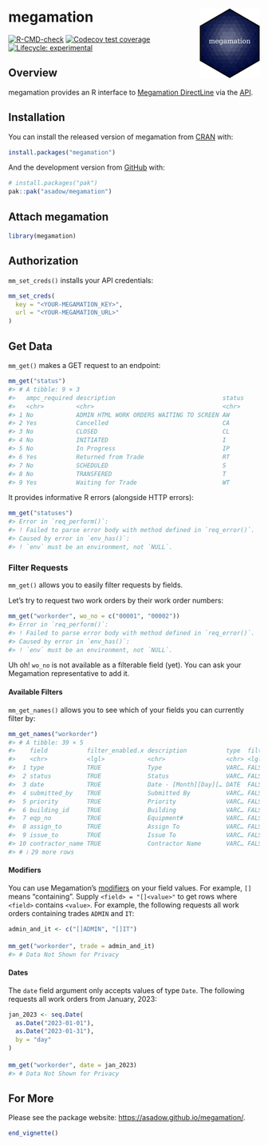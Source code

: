 
# megamation <a href="https://asadow.github.io/megamation/"><img src="man/figures/logo.png" alt="megamation website" align="right" height="139"/></a>

<!-- badges: start -->

[![R-CMD-check](https://github.com/asadow/megamation/actions/workflows/R-CMD-check.yaml/badge.svg)](https://github.com/asadow/megamation/actions/workflows/R-CMD-check.yaml)
[![Codecov test
coverage](https://codecov.io/gh/asadow/megamation/branch/master/graph/badge.svg)](https://app.codecov.io/gh/asadow/megamation?branch=master)
[![Lifecycle:
experimental](https://img.shields.io/badge/lifecycle-experimental-orange.svg)](https://lifecycle.r-lib.org/articles/stages.html#experimental)
<!-- badges: end -->

## Overview

megamation provides an R interface to [Megamation
DirectLine](https://megamation.com/) via the
[API](https://apidocs.megamation.com/).

## Installation

You can install the released version of megamation from
[CRAN](https://cran.r-project.org/) with:

``` r
install.packages("megamation")
```

And the development version from [GitHub](https://github.com/) with:

``` r
# install.packages("pak")
pak::pak("asadow/megamation")
```

## Attach megamation

``` r
library(megamation)
```

## Authorization

`mm_set_creds()` installs your API credentials:

``` r
mm_set_creds(
  key = "<YOUR-MEGAMATION_KEY>",
  url = "<YOUR-MEGAMATION_URL>"
)
```

## Get Data

`mm_get()` makes a GET request to an endpoint:

``` r
mm_get("status")
#> # A tibble: 9 × 3
#>   ampc_required description                              status
#>   <chr>         <chr>                                    <chr> 
#> 1 No            ADMIN HTML WORK ORDERS WAITING TO SCREEN AW    
#> 2 Yes           Cancelled                                CA    
#> 3 No            CLOSED                                   CL    
#> 4 No            INITIATED                                I     
#> 5 No            In Progress                              IP    
#> 6 Yes           Returned from Trade                      RT    
#> 7 No            SCHEDULED                                S     
#> 8 No            TRANSFERED                               T     
#> 9 Yes           Waiting for Trade                        WT
```

It provides informative R errors (alongside HTTP errors):

``` r
mm_get("statuses")
#> Error in `req_perform()`:
#> ! Failed to parse error body with method defined in `req_error()`.
#> Caused by error in `env_has()`:
#> ! `env` must be an environment, not `NULL`.
```

### Filter Requests

`mm_get()` allows you to easily filter requests by fields.

Let’s try to request two work orders by their work order numbers:

``` r
mm_get("workorder", wo_no = c("00001", "00002"))
#> Error in `req_perform()`:
#> ! Failed to parse error body with method defined in `req_error()`.
#> Caused by error in `env_has()`:
#> ! `env` must be an environment, not `NULL`.
```

Uh oh! `wo_no` is not available as a filterable field (yet). You can ask
your Megamation representative to add it.

#### Available Filters

`mm_get_names()` allows you to see which of your fields you can
currently filter by:

``` r
mm_get_names("workorder")
#> # A tibble: 39 × 5
#>    field           filter_enabled.x description           type  filter_enabled.y
#>    <chr>           <lgl>            <chr>                 <chr> <lgl>           
#>  1 type            TRUE             Type                  VARC… FALSE           
#>  2 status          TRUE             Status                VARC… FALSE           
#>  3 date            TRUE             Date - [Month][Day][… DATE  FALSE           
#>  4 submitted_by    TRUE             Submitted By          VARC… FALSE           
#>  5 priority        TRUE             Priority              VARC… FALSE           
#>  6 building_id     TRUE             Building              VARC… FALSE           
#>  7 eqp_no          TRUE             Equipment#            VARC… FALSE           
#>  8 assign_to       TRUE             Assign To             VARC… FALSE           
#>  9 issue_to        TRUE             Issue To              VARC… FALSE           
#> 10 contractor_name TRUE             Contractor Name       VARC… FALSE           
#> # ℹ 29 more rows
```

#### Modifiers

You can use Megamation’s [modifiers](https://apidocs.megamation.com/) on
your field values. For example, `[]` means “containing”. Supply
`<field> = "[]<value>"` to get rows where `<field>` contains `<value>`.
For example, the following requests all work orders containing trades
`ADMIN` and `IT`:

``` r
admin_and_it <- c("[]ADMIN", "[]IT")

mm_get("workorder", trade = admin_and_it)
#> # Data Not Shown for Privacy
```

#### Dates

The `date` field argument only accepts values of type `Date`. The
following requests all work orders from January, 2023:

``` r
jan_2023 <- seq.Date(
  as.Date("2023-01-01"),
  as.Date("2023-01-31"),
  by = "day"
)

mm_get("workorder", date = jan_2023)
#> # Data Not Shown for Privacy
```

## For More

Please see the package website: <https://asadow.github.io/megamation/>.

``` r
end_vignette()
```
